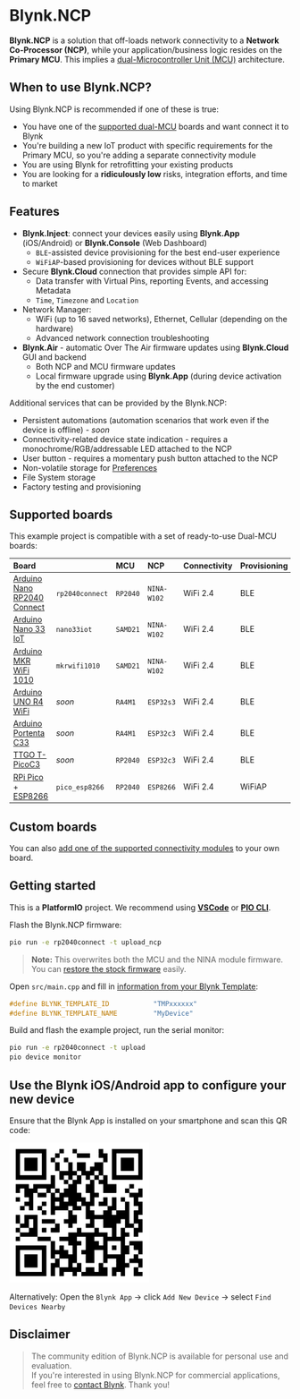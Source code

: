 # Blynk.NCP

**Blynk.NCP** is a solution that off-loads network connectivity to a **Network Co-Processor (NCP)**, while your application/business logic resides on the **Primary MCU**. This implies a [dual-Microcontroller Unit (MCU)](https://docs.google.com/presentation/d/1aP2sQWB0J9EWj8Y1h5qeyfm2aFwaNSUKnCE-k7zxVnk/present) architecture.

## When to use Blynk.NCP?

Using Blynk.NCP is recommended if one of these is true:

- You have one of the [supported dual-MCU](#supported-boards) boards and want connect it to Blynk
- You're building a new IoT product with specific requirements for the Primary MCU, so you're adding a separate connectivity module
- You are using Blynk for retrofitting your existing products
- You are looking for a **ridiculously low** risks, integration efforts, and time to market

## Features

- **Blynk.Inject**: connect your devices easily using **Blynk.App** (iOS/Android) or **Blynk.Console** (Web Dashboard)
  - `BLE`-assisted device provisioning for the best end-user experience
  - `WiFiAP`-based provisioning for devices without BLE support
- Secure **Blynk.Cloud** connection that provides simple API for:
  - Data transfer with Virtual Pins, reporting Events, and accessing Metadata
  - `Time`, `Timezone` and `Location`
- Network Manager:
  - WiFi (up to 16 saved networks), Ethernet, Cellular (depending on the hardware)
  - Advanced network connection troubleshooting
- **Blynk.Air** - automatic Over The Air firmware updates using **Blynk.Cloud** GUI and backend
  - Both NCP and MCU firmware updates
  - Local firmware upgrade using **Blynk.App** (during device activation by the end customer)

Additional services that can be provided by the Blynk.NCP:

- Persistent automations (automation scenarios that work even if the device is offline) - *soon*
- Connectivity-related device state indication - requires a monochrome/RGB/addressable LED attached to the NCP
- User button - requires a momentary push button attached to the NCP
- Non-volatile storage for [Preferences](https://github.com/vshymanskyy/Preferences)
- File System storage
- Factory testing and provisioning

## Supported boards

This example project is compatible with a set of ready-to-use Dual-MCU boards:

Board                            |                 | MCU      | NCP         | Connectivity | Provisioning
:--                              | ---             | :---     | :---        | ---          | ---
[Arduino Nano RP2040 Connect][1] | `rp2040connect` | `RP2040` | `NINA-W102` | WiFi 2.4     | BLE
[Arduino Nano 33 IoT][2]         | `nano33iot`     | `SAMD21` | `NINA-W102` | WiFi 2.4     | BLE
[Arduino MKR WiFi 1010][3]       | `mkrwifi1010`   | `SAMD21` | `NINA-W102` | WiFi 2.4     | BLE
[Arduino UNO R4 WiFi][4]         | *soon*          | `RA4M1`  | `ESP32s3`   | WiFi 2.4     | BLE
[Arduino Portenta C33][5]        | *soon*          | `RA4M1`  | `ESP32c3`   | WiFi 2.4     | BLE
[TTGO T-PicoC3][6]               | *soon*          | `RP2040` | `ESP32c3`   | WiFi 2.4     | BLE
[RPi Pico][7] + [ESP8266][8]     | `pico_esp8266`  | `RP2040` | `ESP8266`   | WiFi 2.4     | WiFiAP

## Custom boards

You can also [add one of the supported connectivity modules](docs/BuildYourOwn.md) to your own board.

## Getting started

This is a **PlatformIO** project. We recommend using [**VSCode**][pio_vscode] or [**PIO CLI**][pio_cli].  

Flash the Blynk.NCP firmware:

```sh
pio run -e rp2040connect -t upload_ncp
```

> **Note:** This overwrites both the MCU and the NINA module firmware.  
You can [restore the stock firmware][restore] easily.

Open `src/main.cpp` and fill in [information from your Blynk Template](https://bit.ly/BlynkInject):

```cpp
#define BLYNK_TEMPLATE_ID           "TMPxxxxxx"
#define BLYNK_TEMPLATE_NAME         "MyDevice"
```

Build and flash the example project, run the serial monitor:

```sh
pio run -e rp2040connect -t upload
pio device monitor
```

## Use the Blynk iOS/Android app to configure your new device

Ensure that the Blynk App is installed on your smartphone and scan this QR code:

<img alt="Add New Device QR" src="./docs/Images/AddNewDeviceQR.png" width="250" />

Alternatively: Open the `Blynk App` -> click `Add New Device` -> select `Find Devices Nearby`

## Disclaimer

> The community edition of Blynk.NCP is available for personal use and evaluation.  
If you're interested in using Blynk.NCP for commercial applications, feel free to [contact Blynk][blynk_sales]. Thank you!


[blynk_sales]: https://blynk.io/en/contact-us-business
[pio_vscode]: https://docs.platformio.org/en/stable/integration/ide/vscode.html#ide-vscode
[pio_cli]: https://docs.platformio.org/en/stable/core/index.html
[restore]: ./docs/RestoreFirmware.md

[1]: https://store.arduino.cc/products/arduino-nano-rp2040-connect
[2]: https://store.arduino.cc/products/arduino-nano-33-iot
[3]: https://store.arduino.cc/products/arduino-mkr-wifi-1010
[4]: https://store-usa.arduino.cc/pages/unor4
[5]: https://www.arduino.cc/pro/hardware-product-portenta-c33
[6]: https://www.lilygo.cc/products/lilygo%C2%AE-t-picoc3-esp32-c3-rp2040-1-14-inch-lcd-st7789v
[7]: https://www.raspberrypi.com/products/raspberry-pi-pico
[8]: https://www.waveshare.com/pico-esp8266.htm
